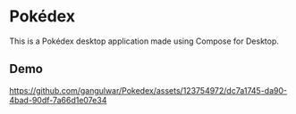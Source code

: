 # Pokédex

This is a Pokédex desktop application made using Compose for Desktop.

## Demo
https://github.com/gangulwar/Pokedex/assets/123754972/dc7a1745-da90-4bad-90df-7a66d1e07e34
